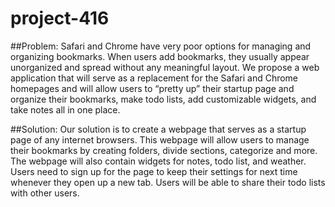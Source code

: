 # project-416
##Problem:
Safari and Chrome have very poor options for managing and organizing bookmarks. When users add bookmarks, they usually appear unorganized and spread without any meaningful layout. We propose a web application that will serve as a replacement for the Safari and Chrome homepages and will allow users to “pretty up” their startup page and organize their bookmarks, make todo lists, add customizable widgets, and take notes all in one place.
	
##Solution:
	Our solution is to create a webpage that serves as a startup page of any internet browsers. This webpage will allow users to manage their bookmarks by creating folders, divide sections, categorize and more. The webpage will also contain widgets for notes, todo list, and weather. Users need to sign up for the page to keep their settings for next time whenever they open up a new tab. Users will be able to share their todo lists with other users. 


